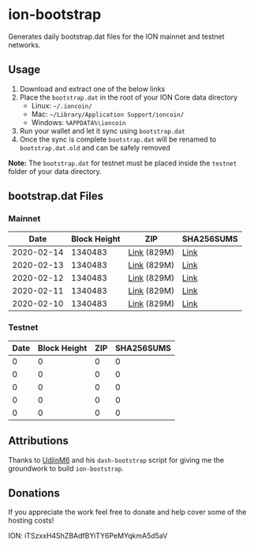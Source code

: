 # ion-bootstrap

Generates daily bootstrap.dat files for the ION mainnet and testnet networks.

## Usage

1. Download and extract one of the below links
2. Place the `bootstrap.dat` in the root of your ION Core data directory
    - Linux: `~/.ioncoin/`
    - Mac: `~/Library/Application Support/ioncoin/`
    - Windows: `%APPDATA%\ioncoin`
3. Run your wallet and let it sync using `bootstrap.dat`
4. Once the sync is complete `bootstrap.dat` will be renamed to `bootstrap.dat.old` and can be safely removed

**Note:** The `bootstrap.dat` for testnet must be placed inside the `testnet` folder of your data directory.

## bootstrap.dat Files

### Mainnet

|    Date    | Block Height | ZIP | SHA256SUMS |
| ---------- | ------------ | --- | ---------- |
| 2020-02-14 | 1340483 | [Link](https://s3-ap-southeast-2.amazonaws.com/ion-bootstrap/mainnet/2020-02-14/bootstrap.dat.zip) (829M) | [Link](https://s3-ap-southeast-2.amazonaws.com/ion-bootstrap/mainnet/2020-02-14/SHA256SUMS) |
| 2020-02-13 | 1340483 | [Link](https://s3-ap-southeast-2.amazonaws.com/ion-bootstrap/mainnet/2020-02-13/bootstrap.dat.zip) (829M) | [Link](https://s3-ap-southeast-2.amazonaws.com/ion-bootstrap/mainnet/2020-02-13/SHA256SUMS) |
| 2020-02-12 | 1340483 | [Link](https://s3-ap-southeast-2.amazonaws.com/ion-bootstrap/mainnet/2020-02-12/bootstrap.dat.zip) (829M) | [Link](https://s3-ap-southeast-2.amazonaws.com/ion-bootstrap/mainnet/2020-02-12/SHA256SUMS) |
| 2020-02-11 | 1340483 | [Link](https://s3-ap-southeast-2.amazonaws.com/ion-bootstrap/mainnet/2020-02-11/bootstrap.dat.zip) (829M) | [Link](https://s3-ap-southeast-2.amazonaws.com/ion-bootstrap/mainnet/2020-02-11/SHA256SUMS) |
| 2020-02-10 | 1340483 | [Link](https://s3-ap-southeast-2.amazonaws.com/ion-bootstrap/mainnet/2020-02-10/bootstrap.dat.zip) (829M) | [Link](https://s3-ap-southeast-2.amazonaws.com/ion-bootstrap/mainnet/2020-02-10/SHA256SUMS) |

### Testnet

|    Date    | Block Height | ZIP | SHA256SUMS |
| ---------- | ------------ | --- | ---------- |
| 0 | 0 | 0 | 0 |
| 0 | 0 | 0 | 0 |
| 0 | 0 | 0 | 0 |
| 0 | 0 | 0 | 0 |
| 0 | 0 | 0 | 0 |

## Attributions

Thanks to [UdjinM6](https://github.com/UdjinM6) and his `dash-bootstrap` script
for giving me the groundwork to build `ion-bootstrap`.

## Donations

If you appreciate the work feel free to donate and help cover some of the
hosting costs!

ION: iTSzxxH4ShZBAdfBYiTY6PeMYqkmA5d5aV
